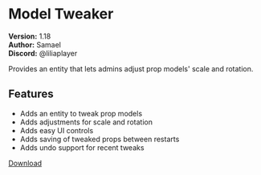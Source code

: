 # Model Tweaker

**Version:** 1.18  
**Author:** Samael  
**Discord:** @liliaplayer  

Provides an entity that lets admins adjust prop models' scale and rotation.

## Features

- Adds an entity to tweak prop models
- Adds adjustments for scale and rotation
- Adds easy UI controls
- Adds saving of tweaked props between restarts
- Adds undo support for recent tweaks

[Download](https://github.com/LiliaFramework/Modules/raw/refs/heads/gh-pages/modeltweaker.zip)

